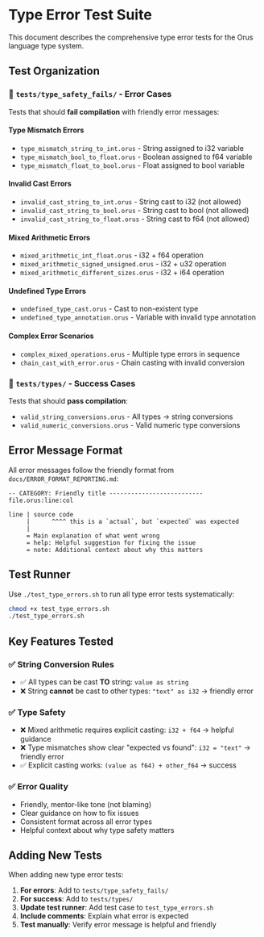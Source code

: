 # Type Error Test Suite

This document describes the comprehensive type error tests for the Orus language type system.

## Test Organization

### 📁 `tests/type_safety_fails/` - Error Cases
Tests that should **fail compilation** with friendly error messages:

#### Type Mismatch Errors
- `type_mismatch_string_to_int.orus` - String assigned to i32 variable
- `type_mismatch_bool_to_float.orus` - Boolean assigned to f64 variable  
- `type_mismatch_float_to_bool.orus` - Float assigned to bool variable

#### Invalid Cast Errors
- `invalid_cast_string_to_int.orus` - String cast to i32 (not allowed)
- `invalid_cast_string_to_bool.orus` - String cast to bool (not allowed)
- `invalid_cast_string_to_float.orus` - String cast to f64 (not allowed)

#### Mixed Arithmetic Errors
- `mixed_arithmetic_int_float.orus` - i32 + f64 operation
- `mixed_arithmetic_signed_unsigned.orus` - i32 + u32 operation  
- `mixed_arithmetic_different_sizes.orus` - i32 + i64 operation

#### Undefined Type Errors
- `undefined_type_cast.orus` - Cast to non-existent type
- `undefined_type_annotation.orus` - Variable with invalid type annotation

#### Complex Error Scenarios
- `complex_mixed_operations.orus` - Multiple type errors in sequence
- `chain_cast_with_error.orus` - Chain casting with invalid conversion

### 📁 `tests/types/` - Success Cases
Tests that should **pass compilation**:

- `valid_string_conversions.orus` - All types → string conversions
- `valid_numeric_conversions.orus` - Valid numeric type conversions

## Error Message Format

All error messages follow the friendly format from `docs/ERROR_FORMAT_REPORTING.md`:

```
-- CATEGORY: Friendly title -------------------------- file.orus:line:col

line | source code
     |      ^^^^ this is a `actual`, but `expected` was expected
     |
     = Main explanation of what went wrong
     = help: Helpful suggestion for fixing the issue
     = note: Additional context about why this matters
```

## Test Runner

Use `./test_type_errors.sh` to run all type error tests systematically:

```bash
chmod +x test_type_errors.sh
./test_type_errors.sh
```

## Key Features Tested

### ✅ **String Conversion Rules**
- ✅ All types can be cast **TO** string: `value as string`
- ❌ String **cannot** be cast to other types: `"text" as i32` → friendly error

### ✅ **Type Safety**
- ❌ Mixed arithmetic requires explicit casting: `i32 + f64` → helpful guidance
- ❌ Type mismatches show clear "expected vs found": `i32 = "text"` → friendly error
- ✅ Explicit casting works: `(value as f64) + other_f64` → success

### ✅ **Error Quality**
- Friendly, mentor-like tone (not blaming)
- Clear guidance on how to fix issues
- Consistent format across all error types
- Helpful context about why type safety matters

## Adding New Tests

When adding new type error tests:

1. **For errors**: Add to `tests/type_safety_fails/`
2. **For success**: Add to `tests/types/`
3. **Update test runner**: Add test case to `test_type_errors.sh`
4. **Include comments**: Explain what error is expected
5. **Test manually**: Verify error message is helpful and friendly